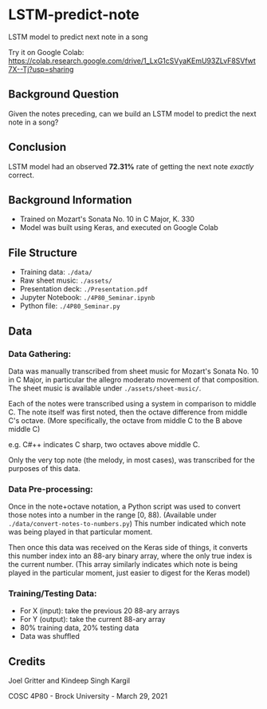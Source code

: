 # LSTM-predict-note
LSTM model to predict next note in a song

Try it on Google Colab: https://colab.research.google.com/drive/1_LxG1cSVyaKEmU93ZLvF8SVfwt7X--Tj?usp=sharing

## Background Question
Given the notes preceding, can we build an LSTM model to predict the next note in a song?

## Conclusion
LSTM model had an observed **72.31%** rate of getting the next note _exactly_ correct.

## Background Information
- Trained on Mozart's Sonata No. 10 in C Major, K. 330
- Model was built using Keras, and executed on Google Colab

## File Structure
- Training data: `./data/`
- Raw sheet music: `./assets/`
- Presentation deck: `./Presentation.pdf`
- Jupyter Notebook: `./4P80_Seminar.ipynb`
- Python file: `./4P80_Seminar.py`

## Data
### Data Gathering:
Data was manually transcribed from sheet music for Mozart's Sonata No. 10 in C Major, in particular the allegro moderato movement of that composition. The sheet music is available under `./assets/sheet-music/`.

Each of the notes were transcribed using a system in comparison to middle C. The note itself was first noted, then the octave difference from middle C's octave. \(More specifically, the octave from middle C to the B above middle C\)

e.g. C#++ indicates C sharp, two octaves above middle C.

Only the very top note \(the melody, in most cases\), was transcribed for the purposes of this data.

### Data Pre-processing:
Once in the note+octave notation, a Python script was used to convert those notes into a number in the range \[0, 88\). \(Available under `./data/convert-notes-to-numbers.py`\) This number indicated which note was being played in that particular moment.

Then once this data was received on the Keras side of things, it converts this number index into an 88-ary binary array, where the only true index is the current number. \(This array similarly indicates which note is being played in the particular moment, just easier to digest for the Keras model\)

### Training/Testing Data:
- For X \(input\): take the previous 20 88-ary arrays
- For Y \(output\): take the current 88-ary array
- 80% training data, 20% testing data
- Data was shuffled

## Credits
Joel Gritter and Kindeep Singh Kargil

COSC 4P80 - Brock University - March 29, 2021
